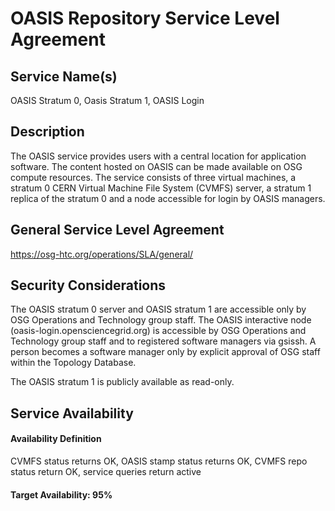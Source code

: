 OASIS Repository Service Level Agreement
========================================

Service Name(s)
---------------

OASIS Stratum 0, Oasis Stratum 1, OASIS Login

Description
-----------

The OASIS service provides users with a central location for application software. The content hosted on OASIS can be made available on OSG compute resources. The service consists of three virtual machines, a stratum 0 CERN Virtual Machine File System (CVMFS) server, a stratum 1 replica of the stratum 0 and a node accessible for login by OASIS managers.

General Service Level Agreement
-------------------------------

<https://osg-htc.org/operations/SLA/general/>

Security Considerations
-----------------------

The OASIS stratum 0 server and OASIS stratum 1 are accessible only by OSG Operations and Technology group staff. The OASIS interactive node (oasis-login.opensciencegrid.org) is accessible by OSG Operations and Technology group staff and to registered software managers via gsissh. A person becomes a software manager only by explicit approval of OSG staff within the Topology Database.

The OASIS stratum 1 is publicly available as read-only.

Service Availability
--------------------

#### Availability Definition

CVMFS status returns OK, OASIS stamp status returns OK, CVMFS repo status return OK, service queries return active

#### Target Availability: 95%
